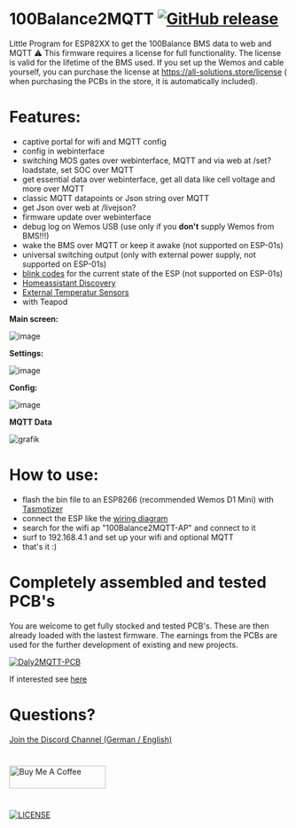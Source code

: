 # 100Balance2MQTT [![GitHub release](https://img.shields.io/github/release/softwarecrash/100Balance2MQTT?include_prereleases=&sort=semver&color=blue)](https://github.com/softwarecrash/100Balance2MQTT/releases/latest)
Little Program for ESP82XX to get the 100Balance BMS data to web and MQTT
:warning: This firmware requires a license for full functionality. The license is valid for the lifetime of the BMS used. If you set up the Wemos and cable yourself, you can purchase the license at https://all-solutions.store/license ( when purchasing the PCBs in the store, it is automatically included). 


# Features:
- captive portal for wifi and MQTT config
- config in webinterface
- switching MOS gates over webinterface, MQTT and via web at /set?loadstate, set SOC over MQTT
- get essential data over webinterface, get all data like cell voltage and more over MQTT
- classic MQTT datapoints or Json string over MQTT
- get Json over web at /livejson?
- firmware update over webinterface
- debug log on Wemos USB (use only if you **don't** supply Wemos from BMS!!!)
- wake the BMS over MQTT or keep it awake (not supported on ESP-01s)
- universal switching output (only with external power supply, not supported on ESP-01s)
- [blink codes](https://github.com/softwarecrash/100Balance2MQTT/wiki/Blink-Codes) for the current state of the ESP (not supported on ESP-01s)
- [Homeassistant Discovery](https://github.com/softwarecrash/100Balance2MQTT/wiki/HomeAssistant-integration)
- [External Temperatur Sensors](https://github.com/softwarecrash/100Balance2MQTT/wiki/Wiring-temperature-sensors)
- with Teapod


**Main screen:**

![image](https://github.com/softwarecrash/100Balance2MQTT/assets/17761850/630b63fa-9093-43e7-a2c0-d4f8648c7ebe)


**Settings:**

![image](https://github.com/softwarecrash/100Balance2MQTT/assets/17761850/f4839109-6d31-4f6b-bfdb-c29350f29c0a)


**Config:**

![image](https://github.com/softwarecrash/100Balance2MQTT/assets/17761850/4b4e9e07-cb65-441c-9ec6-e8e2df84f7c1)


**MQTT Data**

![grafik](https://user-images.githubusercontent.com/44615614/161782578-aabdde4d-4f51-4312-9392-9fdf4d45df24.png)


# How to use:
- flash the bin file to an ESP8266 (recommended Wemos D1 Mini) with [Tasmotizer](https://github.com/tasmota/tasmotizer/releases)
- connect the ESP like the [wiring diagram](https://github.com/softwarecrash/100Balance2MQTT/wiki/Wiring)
- search for the wifi ap "100Balance2MQTT-AP" and connect to it
- surf to 192.168.4.1 and set up your wifi and optional MQTT
- that's it :)

# Completely assembled and tested PCB's

You are welcome to get fully stocked and tested PCB's. These are then already loaded with the lastest firmware. The earnings from the PCBs are used for the further development of existing and new projects.

[![Daly2MQTT-PCB](https://github.com/softwarecrash/100Balance2MQTT/assets/17761850/22e8c226-9603-464c-b1d4-0f7c043b77b4)](https://all-solutions.store)


If interested see [here](https://all-solutions.store)


# Questions? 
[Join the Discord Channel (German / English)](https://discord.gg/7gTJk22JDE)

#
[<img src="https://cdn.buymeacoffee.com/buttons/default-orange.png" alt="Buy Me A Coffee" height="41" width="174"/>](https://donate.softwarecrash.de)
# 
[![LICENSE](https://licensebuttons.net/l/by-nc-nd/4.0/88x31.png)](https://creativecommons.org/licenses/by-nc-nd/4.0/)
